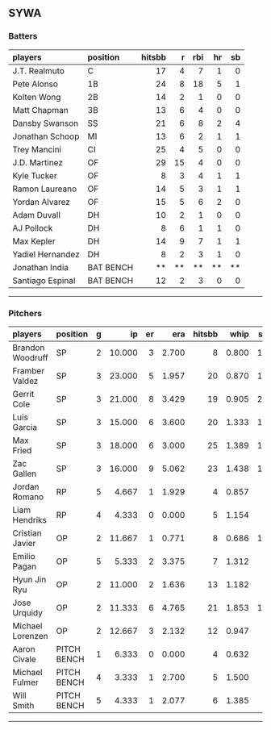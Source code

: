 ## SYWA

### Batters

 |players          |position  | hitsbb|  r| rbi| hr| sb| 
|:----------------|:---------|------:|--:|---:|--:|--:| 
|J.T. Realmuto    |C         |     17|  4|   7|  1|  0| 
|Pete Alonso      |1B        |     24|  8|  18|  5|  1| 
|Kolten Wong      |2B        |     14|  2|   1|  0|  0| 
|Matt Chapman     |3B        |     13|  6|   4|  0|  0| 
|Dansby Swanson   |SS        |     21|  6|   8|  2|  4| 
|Jonathan Schoop  |MI        |     13|  6|   2|  1|  1| 
|Trey Mancini     |CI        |     25|  4|   5|  0|  0| 
|J.D. Martinez    |OF        |     29| 15|   4|  0|  0| 
|Kyle Tucker      |OF        |      8|  3|   4|  1|  1| 
|Ramon Laureano   |OF        |     14|  5|   3|  1|  1| 
|Yordan Alvarez   |OF        |     15|  5|   6|  2|  0| 
|Adam Duvall      |DH        |     10|  2|   1|  0|  0| 
|AJ Pollock       |DH        |      8|  6|   1|  1|  0| 
|Max Kepler       |DH        |     14|  9|   7|  1|  1| 
|Yadiel Hernandez |DH        |      8|  2|   3|  1|  0| 
|Jonathan India   |BAT BENCH |     **| **|  **| **| **| 
|Santiago Espinal |BAT BENCH |     12|  2|   3|  0|  0| 

* * *

### Pitchers

 
|players          |position    |  g|     ip| er|   era| hitsbb|  whip| so|  w| sv| 
|:----------------|:-----------|--:|------:|--:|-----:|------:|-----:|--:|--:|--:| 
|Brandon Woodruff |SP          |  2| 10.000|  3| 2.700|      8| 0.800| 10|  1|  0| 
|Framber Valdez   |SP          |  3| 23.000|  5| 1.957|     20| 0.870| 18|  3|  0| 
|Gerrit Cole      |SP          |  3| 21.000|  8| 3.429|     19| 0.905| 26|  1|  0| 
|Luis Garcia      |SP          |  3| 15.000|  6| 3.600|     20| 1.333| 14|  0|  0| 
|Max Fried        |SP          |  3| 18.000|  6| 3.000|     25| 1.389| 16|  1|  0| 
|Zac Gallen       |SP          |  3| 16.000|  9| 5.062|     23| 1.438| 14|  2|  0| 
|Jordan Romano    |RP          |  5|  4.667|  1| 1.929|      4| 0.857|  7|  0|  3| 
|Liam Hendriks    |RP          |  4|  4.333|  0| 0.000|      5| 1.154|  6|  0|  3| 
|Cristian Javier  |OP          |  2| 11.667|  1| 0.771|      8| 0.686| 18|  1|  0| 
|Emilio Pagan     |OP          |  5|  5.333|  2| 3.375|      7| 1.312|  7|  1|  2| 
|Hyun Jin Ryu     |OP          |  2| 11.000|  2| 1.636|     13| 1.182|  4|  2|  0| 
|Jose Urquidy     |OP          |  2| 11.333|  6| 4.765|     21| 1.853| 14|  1|  0| 
|Michael Lorenzen |OP          |  2| 12.667|  3| 2.132|     12| 0.947|  7|  1|  0| 
|Aaron Civale     |PITCH BENCH |  1|  6.333|  0| 0.000|      4| 0.632|  3|  1|  0| 
|Michael Fulmer   |PITCH BENCH |  4|  3.333|  1| 2.700|      5| 1.500|  5|  0|  0| 
|Will Smith       |PITCH BENCH |  5|  4.333|  1| 2.077|      6| 1.385|  6|  0|  1| 


* * *


